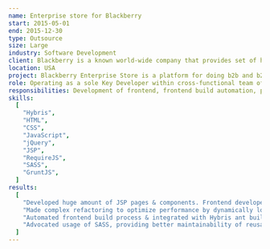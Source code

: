 ```yaml
---
name: Enterprise store for Blackberry
start: 2015-05-01
end: 2015-12-30
type: Outsource
size: Large
industry: Software Development
client: Blackberry is a known world-wide company that provides set of hardware and software to inspire the success of millions of customers around the world. It is committed to offering the best tools for communication and social collaboration and working towards minimizing environmental impact. Blackberry strives to act responsibly and expects the same of partners and suppliers.
location: USA
project: Blackberry Enterprise Store is a platform for doing b2b and b2c business. Solution built with large scaled Hybris plattform, with default storefront frontend shipped, with heavily customizable jQuery scripts, styles and dynamic components, with the focus on high quality & stability of the plattform.
role: Operating as a sole Key Developer within cross-functional team of 8 people.
responsibilities: Development of frontend, frontend build automation, performance optimization.
skills:
  [
    "Hybris",
    "HTML",
    "CSS",
    "JavaScript",
    "jQuery",
    "JSP",
    "RequireJS",
    "SASS",
    "GruntJS",
  ]
results:
  [
    "Developed huge amount of JSP pages & components. Frontend developemnt made mostly with jQuery shared scripts and HTML markup transformed into JSP syntax.",
    "Made complex refactoring to optimize performance by dynamically loading dependencies with RequireJS.",
    "Automated frontend build process & integrated with Hybris ant build.",
    "Advocated usage of SASS, providing better maintainability of reusable styles.",
  ]
---
```


